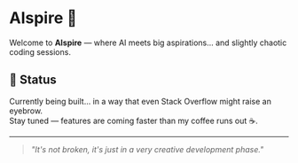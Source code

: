 
# AIspire 🚀

Welcome to **AIspire** — where AI meets big aspirations... and slightly chaotic coding sessions.  

## 📢 Status
Currently being built... in a way that even Stack Overflow might raise an eyebrow.  
Stay tuned — features are coming faster than my coffee runs out ☕.  

---

> *"It's not broken, it's just in a very creative development phase."*
